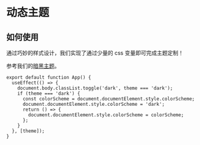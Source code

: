 # 动态主题

## 如何使用

通过巧妙的样式设计，我们实现了通过少量的 css 变量即可完成主题定制！

参考我们的[暗黑主题](https://github.com/DevCloudFE/react-devui/blob/main/packages/ui/src/styles/theme-dark.scss)。

```tsx
export default function App() {
  useEffect(() => {
    document.body.classList.toggle('dark', theme === 'dark');
    if (theme === 'dark') {
      const colorScheme = document.documentElement.style.colorScheme;
      document.documentElement.style.colorScheme = 'dark';
      return () => {
        document.documentElement.style.colorScheme = colorScheme;
      };
    }
  }, [theme]);
}
```
